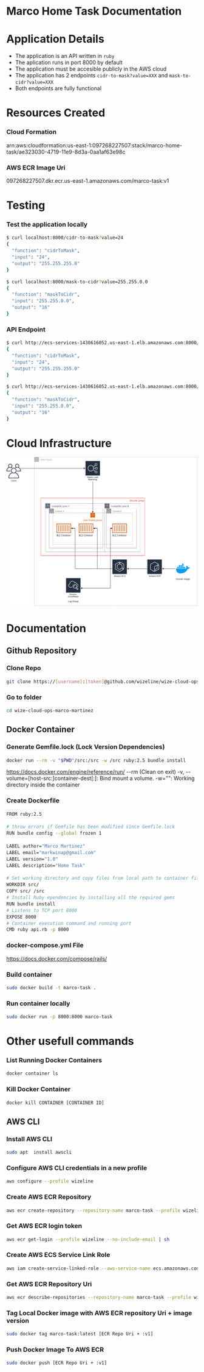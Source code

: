 # Marco Home Task Documentation

# Application Details

* The application is an API written in `ruby`
* The aplication runs in port 8000 by default
* The application must be accesible publicly in the AWS cloud
* The application has 2 endpoints `cidr-to-mask?value=XXX` and `mask-to-cidr?value=XXX`
* Both endpoints are fully functional

# Resources Created
### Cloud Formation
arn:aws:cloudformation:us-east-1:097268227507:stack/marco-home-task/ae323030-4719-11e9-8d3a-0aa1af63e98c

### AWS ECR Image Uri
097268227507.dkr.ecr.us-east-1.amazonaws.com/marco-task:v1

# Testing
### Test the application locally

```bash
$ curl localhost:8000/cidr-to-mask?value=24
{
  "function": "cidrToMask",
  "input": "24",
  "output": "255.255.255.0"
}
```

```bash
$ curl localhost:8000/mask-to-cidr?value=255.255.0.0
{
  "function": "maskToCidr",
  "input": "255.255.0.0",
  "output": "16"
}
```

### API Endpoint
```bash
$ curl http://ecs-services-1430616052.us-east-1.elb.amazonaws.com:8000/cidr-to-mask?value=24
{
  "function": "cidrToMask",
  "input": "24",
  "output": "255.255.255.0"
}
```
```bash
$ curl http://ecs-services-1430616052.us-east-1.elb.amazonaws.com:8000/mask-to-cidr?value=255.255.0.0
{
  "function": "maskToCidr",
  "input": "255.255.0.0",
  "output": "16"
}
```

# Cloud Infrastructure

![](WizelineDiagram.png "Architecture Diagram")

# Documentation

## Github Repository
### Clone Repo
```sh
git clone https://[username]:[token]@github.com/wizeline/wize-cloud-ops-marco-martinez.git
```

### Go to folder
```bash
cd wize-cloud-ops-marco-martinez
```
## Docker Container
### Generate Gemfile.lock (Lock Version Dependencies)
```bash
docker run --rm -v "$PWD"/src:/src -w /src ruby:2.5 bundle install
```
https://docs.docker.com/engine/reference/run/
--rm (Clean on exit)
-v, --volume=[host-src:]container-dest[:<options>]: Bind mount a volume.
-w="": Working directory inside the container

### Create Dockerfile
```sh
FROM ruby:2.5

# throw errors if Gemfile has been modified since Gemfile.lock
RUN bundle config --global frozen 1

LABEL author="Marco Martinez"
LABEL email="markwinap@gmail.com"
LABEL version="1.0"
LABEL description="Home Task"

# Set working directory and copy files from local path to container file system path
WORKDIR src/
COPY src/ /src
# Install Ruby ependencies by installing all the required gems
RUN bundle install
# Listens to TCP port 8000
EXPOSE 8000
# Container execution command and running port
CMD ruby api.rb -p 8000
```
### docker-compose.yml File
https://docs.docker.com/compose/rails/

### Build container
```bash
sudo docker build -t marco-task .
```
### Run container locally
```bash
sudo docker run -p 8000:8000 marco-task
```

# Other usefull commands

### List Running Docker Containers
```bash
docker container ls
```
### Kill Docker Container
```bash
docker kill CONTAINER [CONTAINER ID]
```

## AWS CLI
### Install AWS CLI
```bash
sudo apt  install awscli
```

### Configure AWS CLI credentials in a new profile
```bash
aws configure --profile wizeline
```

### Create AWS ECR Repository
```bash
aws ecr create-repository --repository-name marco-task --profile wizeline
```

### Get AWS ECR login token
```sh
aws ecr get-login --profile wizeline --no-include-email | sh
```
### Create AWS ECS Service Link Role
```bash
aws iam create-service-linked-role --aws-service-name ecs.amazonaws.com --profile wizeline
```
### Get AWS ECR Repository Uri 
```bash
aws ecr describe-repositories --repository-name marco-task --profile wizeline
```

### Tag Local Docker image with AWS ECR repository Uri + image version
```bash
sudo docker tag marco-task:latest [ECR Repo Uri + :v1]
```

### Push Docker Image To AWS ECR
```bash
sudo docker push [ECR Repo Uri + :v1]
```
